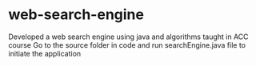 # web-search-engine
Developed a web search engine using java and algorithms taught in ACC course
Go to the source folder in code and run searchEngine.java file to initiate the application
